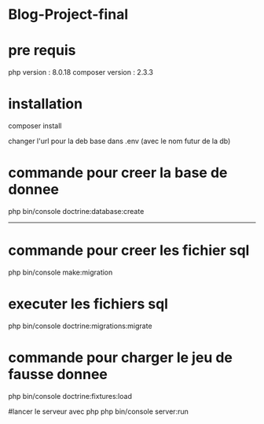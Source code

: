 # Blog-Project-final


# pre requis

php version : 8.0.18
composer version : 2.3.3


# installation

composer install

changer l'url pour la deb base dans .env (avec le nom futur de la db)

# commande pour creer la base de donnee
php bin/console doctrine:database:create

---

# commande pour creer les fichier sql

php bin/console make:migration

# executer les fichiers sql

php bin/console doctrine:migrations:migrate

# commande pour charger le jeu de fausse donnee

php bin/console doctrine:fixtures:load

#lancer le serveur avec php
php bin/console server:run


